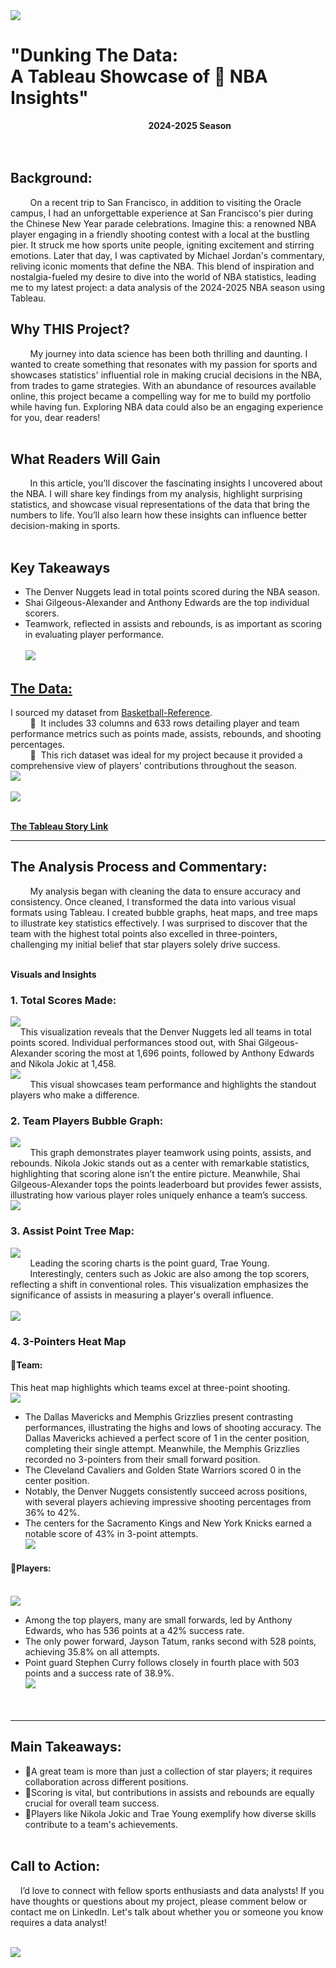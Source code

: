 <img src="images/NBA/1DunkingTheData.png?raw=true"/>

# "Dunking The Data: <br>A Tableau Showcase of 🏀 NBA Insights"
&nbsp;&nbsp;&nbsp;&nbsp;&nbsp;&nbsp;&nbsp;&nbsp;&nbsp;&nbsp;&nbsp;&nbsp;&nbsp;&nbsp;&nbsp;&nbsp;&nbsp;&nbsp;&nbsp;&nbsp;&nbsp;&nbsp;&nbsp;&nbsp;&nbsp;&nbsp;&nbsp;&nbsp;&nbsp;&nbsp;&nbsp;&nbsp;&nbsp;&nbsp;&nbsp;&nbsp;&nbsp;&nbsp;&nbsp;&nbsp;&nbsp;&nbsp;&nbsp;&nbsp;&nbsp;&nbsp;&nbsp;&nbsp;&nbsp;&nbsp;&nbsp;&nbsp;&nbsp;&nbsp;&nbsp;&nbsp;**2024-2025 Season**
<br><br><br>
## **Background:**
&nbsp;&nbsp;&nbsp;&nbsp;&nbsp;&nbsp;&nbsp;&nbsp;On a recent trip to San Francisco, in addition to visiting the Oracle campus, I had an unforgettable experience at San Francisco's pier during the Chinese New Year parade celebrations. Imagine this: a renowned NBA player engaging in a friendly shooting contest with a local at the bustling pier. It struck me how sports unite people, igniting excitement and stirring emotions. Later that day, I was captivated by Michael Jordan's commentary, reliving iconic moments that define the NBA. This blend of inspiration and nostalgia-fueled my desire to dive into the world of NBA statistics, leading me to my latest project: a data analysis of the 2024-2025 NBA season using Tableau.

## **Why THIS Project?**
&nbsp;&nbsp;&nbsp;&nbsp;&nbsp;&nbsp;&nbsp;&nbsp;My journey into data science has been both thrilling and daunting. I wanted to create something that resonates with my passion for sports and showcases statistics' influential role in making crucial decisions in the NBA, from trades to game strategies. With an abundance of resources available online, this project became a compelling way for me to build my portfolio while having fun. Exploring NBA data could also be an engaging experience for you, dear readers!<br><br>

## **What Readers Will Gain**
&nbsp;&nbsp;&nbsp;&nbsp;&nbsp;&nbsp;&nbsp;&nbsp;In this article, you'll discover the fascinating insights I uncovered about the NBA. I will share key findings from my analysis, highlight surprising statistics, and showcase visual representations of the data that bring the numbers to life. You’ll also learn how these insights can influence better decision-making in sports.<br><br>

## **Key Takeaways**
  - The Denver Nuggets lead in total points scored during the NBA season.
  - Shai Gilgeous-Alexander and Anthony Edwards are the top individual scorers.
  - Teamwork, reflected in assists and rebounds, is as important as scoring in evaluating player performance.<br><br>
    <img src="images/NBA/2KeyPlayers.png?raw=true"/>

## [**The Data:**](https://www.basketball-reference.com/leagues/NBA_2025_totals.html#totals_stats)
I sourced my dataset from [Basketball-Reference](https://www.basketball-reference.com/leagues/NBA_2025_totals.html#totals_stats). <br>
&nbsp;&nbsp;&nbsp;&nbsp;&nbsp;&nbsp;&nbsp;&nbsp;🏀&nbsp;&nbsp;It includes 33 columns and 633 rows detailing player and team performance metrics such as points made, assists, rebounds, and shooting percentages. <br>
&nbsp;&nbsp;&nbsp;&nbsp;&nbsp;&nbsp;&nbsp;&nbsp;🏀&nbsp;&nbsp;This rich dataset was ideal for my project because it provided a comprehensive view of players' contributions throughout the season.<br>
    <img src="images/NBA/3KeyDefinition.png?raw=true"/><br><br>
    <img src="images/NBA/4PositionDefinition.png?raw=true"/>
<br><br>

[**The Tableau Story Link**](https://public.tableau.com/app/profile/quy.tran4833/viz/2025NBA/AnalysisforNBA122024?publish=yes)<br>

---
## **The Analysis Process and Commentary:**
&nbsp;&nbsp;&nbsp;&nbsp;&nbsp;&nbsp;&nbsp;&nbsp;My analysis began with cleaning the data to ensure accuracy and consistency. Once cleaned, I transformed the data into various visual formats using Tableau. I created bubble graphs, heat maps, and tree maps to illustrate key statistics effectively. I was surprised to discover that the team with the highest total points also excelled in three-pointers, challenging my initial belief that star players solely drive success.<br><br>


**Visuals and Insights**
### **1. Total Scores Made:**
  <img src="images/NBA/5TotalScore.png?raw=true"/><br>
&nbsp;&nbsp;&nbsp;&nbsp;This visualization reveals that the Denver Nuggets led all teams in total points scored. Individual performances stood out, with Shai Gilgeous-Alexander scoring the most at 1,696 points, followed by Anthony Edwards and Nikola Jokic at 1,458. <br>
    <img src="images/NBA/6TopScores.png?raw=true"/><br>
&nbsp;&nbsp;&nbsp;&nbsp;&nbsp;&nbsp;&nbsp;&nbsp;This visual showcases team performance and highlights the standout players who make a difference.<br>

### **2. Team Players Bubble Graph:**
  <img src="images/NBA/7PlayersSpotLight.png?raw=true"/><br>
    &nbsp;&nbsp;&nbsp;&nbsp;&nbsp;&nbsp;&nbsp;&nbsp;This graph demonstrates player teamwork using points, assists, and rebounds. Nikola Jokic stands out as a center with remarkable statistics, highlighting that scoring alone isn’t the entire picture. Meanwhile, Shai Gilgeous-Alexander tops the points leaderboard but provides fewer assists, illustrating how various player roles uniquely enhance a team’s success.<br>
    <img src="images/NBA/8PointsAstTrb.png?raw=true"/><br>

### **3. Assist Point Tree Map:**
  <img src="images/NBA/9AssistTreeMap.png?raw=true"/><br>
&nbsp;&nbsp;&nbsp;&nbsp;&nbsp;&nbsp;&nbsp;&nbsp;Leading the scoring charts is the point guard, Trae Young. &nbsp;&nbsp;&nbsp;&nbsp;&nbsp;&nbsp;&nbsp;&nbsp;Interestingly, centers such as Jokic are also among the top scorers, reflecting a shift in conventional roles. This visualization emphasizes the significance of assists in measuring a player's overall influence.<br><br>
    <img src="images/NBA/10AssSummary.png?raw=true"/><br>
    
### **4. 3-Pointers Heat Map**
#### **🏀Team:**
This heat map highlights which teams excel at three-point shooting.<br>
    <img src="images/NBA/11-3PointersHeatMap.png?raw=true"/><br>
  - The Dallas Mavericks and Memphis Grizzlies present contrasting performances, illustrating the highs and lows of shooting accuracy. The Dallas Mavericks achieved a perfect score of 1 in the center position, completing their single attempt. Meanwhile, the Memphis Grizzlies recorded no 3-pointers from their small forward position.
  - The Cleveland Cavaliers and Golden State Warriors scored 0 in the center position.
  - Notably, the Denver Nuggets consistently succeed across positions, with several players achieving impressive shooting percentages from 36% to 42%.
  - The centers for the Sacramento Kings and New York Knicks earned a notable score of 43% in 3-point attempts.<br>
    <img src="images/NBA/12-3PointersSummary.png?raw=true"/><br>

#### **🏀Players:**
<br>  <img src="images/NBA/11b-3PointersPlayer.png?raw=true"/><br>    
  - Among the top players, many are small forwards, led by Anthony Edwards, who has 536 points at a 42% success rate.
  - The only power forward, Jayson Tatum, ranks second with 528 points, achieving 35.8% on all attempts.
  - Point guard Stephen Curry follows closely in fourth place with 503 points and a success rate of 38.9%.<br>
    <img src="images/NBA/11b-3PointersPlayer.png?raw=true"/><br>
<br><br>
---
## **Main Takeaways:**
  - 🏀A great team is more than just a collection of star players; it requires collaboration across different positions.
  - 🏀Scoring is vital, but contributions in assists and rebounds are equally crucial for overall team success.
  - 🏀Players like Nikola Jokic and Trae Young exemplify how diverse skills contribute to a team's achievements.<br><br>

## **Call to Action:**
&nbsp;&nbsp;&nbsp;&nbsp;I’d love to connect with fellow sports enthusiasts and data analysts! If you have thoughts or questions about my project, please comment below or contact me on LinkedIn. Let's talk about whether you or someone you know requires a data analyst!<br><br>
  
<img src="images/FloralBorder.JPG?raw=true"/>
